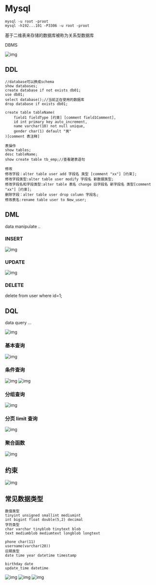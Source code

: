 # Mysql

```
mysql -u root -proot
mysql -h192...101 -P3306 -u root -proot
```

基于二维表来存储的数据库被称为关系型数据库

DBMS

![img](./newimg/JavaWeb4_IMG/sql1.png)

## DDL

```
//database可以换成schema
show databases;
create database if not exists db01;
use db01;
select database();//当前正在使用的数据库
drop database if exists db01;

create table tableName(
    field1 fieldType [约束] [comment field1Comment],
    id int primary key auto_increment,
    name varchar(10) not null unique,
    gender char(1) default "男"
)[comment 表注释]

表操作
show tables;
desc tableName;
show create table tb_emp;//查看建表语句

修改
修改字段：alter table user add 字段名 类型 [comment "xx"] [约束];
修改字段类型:alter table user modify 字段名 新数据类型;
修改字段名和字段类型:alter table 表名 change 旧字段名 新字段名 类型[comment "xx"] [约束];
删除字段：alter table user drop column 字段名;
修改表名:rename table user to New_user;
```

## DML

data manipulate ..

### INSERT

![img](./newimg/JavaWeb4_IMG/insert.png)

### UPDATE

![img](./newimg/JavaWeb4_IMG/update.png)

### DELETE

delete from user where id=1;

## DQL

data query ...

![img](./newimg/JavaWeb4_IMG/select1.png)

### 基本查询

![img](./newimg/JavaWeb4_IMG/select2.png)

### 条件查询

![img](./newimg/JavaWeb4_IMG/select3.png)
![img](./newimg/JavaWeb4_IMG/select5.png)

### 分组查询

![img](./newimg/JavaWeb4_IMG/select6.png)

### 分页 limit 查询

![img](./newimg/JavaWeb4_IMG/select7.png)

### 聚合函数

![img](./newimg/JavaWeb4_IMG/select4.png)

## 约束

![img](./newimg/JavaWeb4_IMG/sql2.png)

## 常见数据类型

```
数值类型
tinyint unsigned smallint mediumint
int bigint float double(5,2) decimal
字符类型
char varchar tinyblob tinytext blob
text mediumblob mediumtext longblob longtext

phone char(11)
username(varchar(20))
日期类型
date time year datetime timestamp

birthday date
update_time datetime
```

![img](./newimg/JavaWeb4_IMG/sql3.png)
![img](./newimg/JavaWeb4_IMG/sql4.png)
![img](./newimg/JavaWeb4_IMG/sql5.png)
